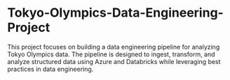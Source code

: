 # Tokyo-Olympics-Data-Engineering-Project
This project focuses on building a data engineering pipeline for analyzing Tokyo Olympics data. The pipeline is designed to ingest, transform, and analyze structured data using Azure and Databricks while leveraging best practices in data engineering.
